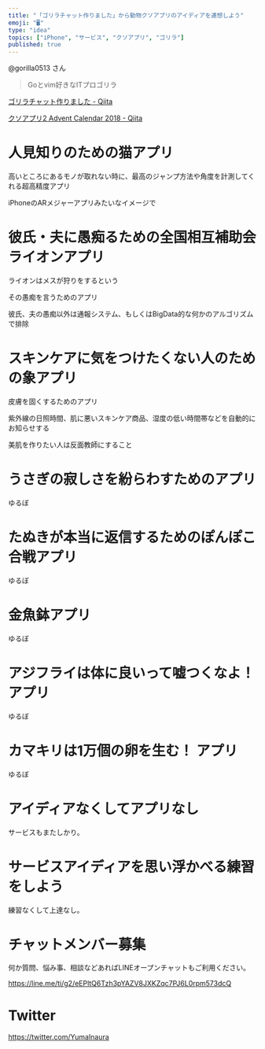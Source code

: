 ```yaml
---
title: "「ゴリラチャット作りました」から動物クソアプリのアイディアを連想しよう"
emoji: "🖥"
type: "idea"
topics: ["iPhone", "サービス", "クソアプリ", "ゴリラ"]
published: true
---
```


@gorilla0513 さん

>Goとvim好きなITプロゴリラ


[ゴリラチャット作りました - Qiita](https://qiita.com/gorilla0513/items/3828378f92103cba0ab0)

[クソアプリ2 Advent Calendar 2018 - Qiita](https://qiita.com/advent-calendar/2018/kuso-app2)

# 人見知りのための猫アプリ

高いところにあるモノが取れない時に、最高のジャンプ方法や角度を計測してくれる超高精度アプリ

iPhoneのARメジャーアプリみたいなイメージで

# 彼氏・夫に愚痴るための全国相互補助会 ライオンアプリ

ライオンはメスが狩りをするという

その愚痴を言うためのアプリ

彼氏、夫の愚痴以外は通報システム、もしくはBigData的な何かのアルゴリズムで排除

# スキンケアに気をつけたくない人のための象アプリ

皮膚を固くするためのアプリ

紫外線の日照時間、肌に悪いスキンケア商品、湿度の低い時間帯などを自動的にお知らせする

美肌を作りたい人は反面教師にすること


# うさぎの寂しさを紛らわすためのアプリ

ゆるぼ

# たぬきが本当に返信するためのぽんぽこ合戦アプリ

ゆるぼ

# 金魚鉢アプリ

ゆるぼ

# アジフライは体に良いって嘘つくなよ！ アプリ

ゆるぼ

# カマキリは1万個の卵を生む！ アプリ

ゆるぼ

# アイディアなくしてアプリなし

サービスもまたしかり。

# サービスアイディアを思い浮かべる練習をしよう

練習なくして上達なし。








<!-- Update From Qiita API -->

# チャットメンバー募集


何か質問、悩み事、相談などあればLINEオープンチャットもご利用ください。

https://line.me/ti/g2/eEPltQ6Tzh3pYAZV8JXKZqc7PJ6L0rpm573dcQ





# Twitter


https://twitter.com/YumaInaura


<!-- Update From Qiita API -->


